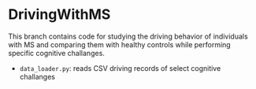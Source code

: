 # DrivingWithMS

This branch contains code for studying the driving behavior of individuals with MS and comparing them with healthy controls while performing specific cognitive challanges.
- `data_loader.py`: reads CSV driving records of select cognitive challanges
